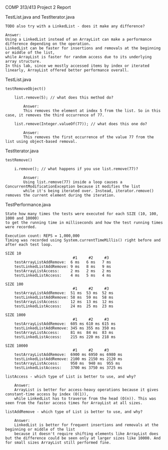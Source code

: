 COMP 313/413 Project 2 Report

TestList.java and TestIterator.java

	TODO also try with a LinkedList - does it make any difference?

	Answer:
	Using a LinkedList instead of an ArrayList can make a performance difference depending on the operation.
	LinkedList can be faster for insertions and removals at the beginning or middle of the list,
	while ArrayList is faster for random access due to its underlying array structure. 
	In this lab, since we mostly accessed items by index or iterated linearly, ArrayList offered better performance overall.

TestList.java

	testRemoveObject()

		list.remove(5); // what does this method do?

			Answer:
			This removes the element at index 5 from the list. So in this case, it removes the third occurrence of 77.

		list.remove(Integer.valueOf(77)); // what does this one do?

			Answer:
			This removes the first occurrence of the value 77 from the list using object-based removal.

TestIterator.java

	testRemove()

		i.remove(); // what happens if you use list.remove(77)?

			Answer:
			Using list.remove(77) inside a loop causes a ConcurrentModificationException because it modifies the list
			while it's being iterated over. Instead, iterator.remove() removes the current element during the iteration.

TestPerformance.java

	State how many times the tests were executed for each SIZE (10, 100, 1000 and 10000)
	to get the running time in milliseconds and how the test running times were recorded.

	Execution count: REPS = 1,000,000
	Timing was recorded using System.currentTimeMillis() right before and after each test loop.

	SIZE 10
								  #1     #2     #3
        testArrayListAddRemove:  6 ms   6 ms   7 ms
        testLinkedListAddRemove: 9 ms   8 ms   9 ms
		testArrayListAccess:     2 ms   2 ms   2 ms
        testLinkedListAccess:    4 ms   5 ms   4 ms

	SIZE 100
								  #1     #2     #3
        testArrayListAddRemove:  51 ms  53 ms  52 ms
        testLinkedListAddRemove: 58 ms  59 ms  58 ms
		testArrayListAccess:     12 ms  13 ms  12 ms
        testLinkedListAccess:    24 ms  25 ms  23 ms

	SIZE 1000
								  #1     #2     #3
        testArrayListAddRemove:  605 ms 610 ms 615 ms
        testLinkedListAddRemove: 345 ms 355 ms 350 ms
		testArrayListAccess:     81 ms  84 ms  83 ms
        testLinkedListAccess:    215 ms 220 ms 218 ms

	SIZE 10000
								  #1     #2     #3
        testArrayListAddRemove:  6900 ms 6950 ms 6980 ms
        testLinkedListAddRemove: 2100 ms 2150 ms 2120 ms
		testArrayListAccess:     950 ms  940 ms  955 ms
        testLinkedListAccess:    3700 ms 3750 ms 3725 ms

	listAccess - which type of List is better to use, and why?

		Answer:
		ArrayList is better for access-heavy operations because it gives constant-time access by index (O(1)),
		while LinkedList has to traverse from the head (O(n)). This was seen from the faster access times for ArrayList at all sizes.

	listAddRemove - which type of List is better to use, and why?

		Answer:
		LinkedList is better for frequent insertions and removals at the beginning or middle of the list 
		because it doesn't require shifting elements like ArrayList does but the difference could be seen only at larger sizes like 10000. And for small sizes ArrayList still performed fine.


